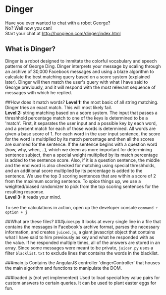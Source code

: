 Dinger
======
Have you ever wanted to chat with a robot George? <br>
No? Well now you can! <br> 
Start your chat at http://hongjeon.com/dinger/index.html
 
## What is Dinger?
Dinger is a robot designed to immitate the colorful vocabulary and speech patterns of George Ding. Dinger interprets your message by scaling through an archive of 30,000 Facebook messages and using a blaze algorithm to calculate the best matching query based on a score system (explained later). Dinger will then match the user's query with what I have said to George previously, and it will respond with the most relevant sequence of messages with which he replied. 

##How does it match words?
**Level 1:** the most basic of all string matching. Dinger tries an exact match. This will most likely fail.  <br>
**Level 2:** string matching based on a score system. The input that passes a threshhold percentage match to one of the keys is determined to be a 'match'. First, it separates the user input and a possible key by each word, and a percent match for each of those words is determined. All words are given a base score of 1. For each word in the user input sentence, the score for the word is multiplied by its match percentage and then all the scores are summed for the sentence. If the sentence begins with a question word (how, why, when, ..), which we deem as more important for determining sentence subject, then a special weight multiplied by its match percentage is added to the sentence score. Also, if it is a question sentence, the middle and the end word is also checked for matching using special threshholds, and an additional score multiplied by its percentage is added to the sentence. We use the top 3 scoring sentences that are within a score of 2 from the maximum scoring sentence. To spice things up, we use a weighted/biased randomizer to pick from the top scoring sentences for the resulting response.<br>
**Level 3:** it reads your mind. <br><br>To see the calculations in action, open up the developer console `command + option + j`

##What are these files?
###juicer.py
It looks at every single line in a file that contains the messages in Facebook's archive format, parses the necessary information, and creates `juiced.js`, a giant javascript object that contains what I have said to him previously as key and what he responded with as the value. If he responded multiple times, all of the answers are stored in an array. Since some messages were meant to be private, `juicer.py` uses a filter `blacklist.txt` to exclude lines that contains the words in the blacklist. 

###main.js
Contains the AngularJS controller 'dingerController' that houses the main algorithm and functions to manipulate the DOM. 

###loaded.js (not yet implemented)
Used to load special key value pairs for custom answers to certain queries. It can be used to plant easter eggs for fun.
 
